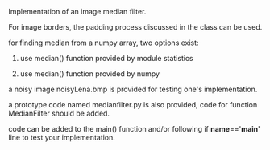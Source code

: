 Implementation of an image median filter.

For image borders, the padding process discussed in the class can be used.

for finding median from a numpy array, two options exist:

1. use median() function provided by module statistics

2. use median() function provided by numpy

a noisy image noisyLena.bmp is provided for testing one's implementation.

a prototype code named medianfilter.py is also provided, code for function MedianFilter should be added. 

code can be added to the main() function and/or following if __name__=='__main__' line to test your implementation.

